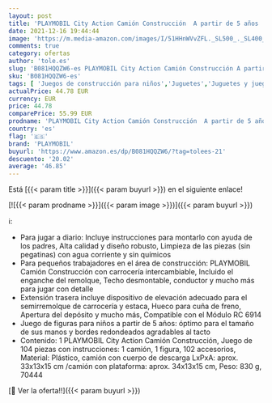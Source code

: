 ```yaml
---
layout: post
title: 'PLAYMOBIL City Action Camión Construcción  A partir de 5 años  70444 '
date: 2021-12-16 19:44:44
image: 'https://m.media-amazon.com/images/I/51HHnWVvZFL._SL500_._SL400_.jpg'
comments: true
category: ofertas
author: 'tole.es'
slug: 'B081HQQZW6-es PLAYMOBIL City Action Camión Construcción A partir de 5...'
sku: 'B081HQQZW6-es'
tags: [ 'Juegos de construcción para niños','Juguetes','Juguetes y juegos','Sets de construcción','playmobil', ]
actualPrice: 44.78 EUR
currency: EUR
price: 44.78
comparePrice: 55.99 EUR
prodname: 'PLAYMOBIL City Action Camión Construcción  A partir de 5 años  70444 '
country: 'es'
flag: '🇪🇸'
brand: 'PLAYMOBIL'
buyurl: 'https://www.amazon.es/dp/B081HQQZW6/?tag=tolees-21'
descuento: '20.02'
average: '46.85'
---
```


Está [{{< param title >}}]({{< param buyurl >}}) en el siguiente enlace!

[![{{< param prodname >}}]({{< param image >}})]({{< param buyurl >}})

ℹ️:

- Para jugar a diario: Incluye instrucciones para montarlo con ayuda de los padres, Alta calidad y diseño robusto, Limpieza de las piezas (sin pegatinas) con agua corriente y sin químicos
- Para pequeños trabajadores en el área de construcción: PLAYMOBIL Camión Construcción con carrocería intercambiable, Incluido el enganche del remolque, Techo desmontable, conductor y mucho más para jugar con detalle
- Extensión trasera incluye dispositivo de elevación adecuado para el semirremolque de carrocería y estaca, Hueco para cuña de freno, Apertura del depósito y mucho más, Compatible con el Módulo RC 6914
- Juego de figuras para niños a partir de 5 años: óptimo para el tamaño de sus manos y bordes redondeados agradables al tacto
- Contenido: 1 PLAYMOBIL City Action Camión Construcción, Juego de 104 piezas con instrucciones: 1 camión, 1 figura, 102 accesorios, Material: Plástico, camión con cuerpo de descarga LxPxA: aprox. 33x13x15 cm /camión con plataforma: aprox. 34x13x15 cm, Peso: 830 g, 70444

[🛒 Ver la oferta!!]({{< param buyurl >}})
